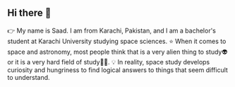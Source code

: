 ## Hi there 👋

👉 My name is Saad. I am from Karachi, Pakistan, and I am a bachelor's student at Karachi University studying space sciences.
⭐ When it comes to space and astronomy, most people think that is a very alien thing to study👽 or it is a very hard field of study🤷‍♂️.
💡  In reality, space study develops curiosity and hungriness to find logical answers to things that seem difficult to understand.

<!--
**saad299/saad299** is a ✨ _special_ ✨ repository because its `README.md` (this file) appears on your GitHub profile.

Here are some ideas to get you started:

- 🔭 I’m currently working on ...
- 🌱 I’m currently learning ...
- 👯 I’m looking to collaborate on ...
- 🤔 I’m looking for help with ...
- 💬 Ask me about ...
- 📫 How to reach me: ...
- 😄 Pronouns: ...
- ⚡ Fun fact: ...
-->
